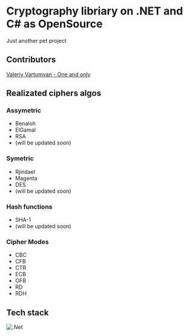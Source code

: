 # Cryptography libriary on .NET and C# as OpenSource
Just another pet project

## Contributors
[Valeriy Vartumyan - One and only](https://github.com/DeoEsor)

## Realizated ciphers algos

### Assymetric

* Benaloh
* ElGamal 
* RSA
* (will be updated soon)

### Symetric

* Rjindael
* Magenta
* DES
* (will be updated soon)

### Hash functions

* SHA-1 
* (will be updated soon)

### Cipher Modes

* CBC
* CFB
* CTR
* ECB 
* OFB
* RD
* RDH

## Tech stack

![.Net](https://img.shields.io/badge/.NET-5C2D91?style=for-the-badge&logo=.net&logoColor=white)
